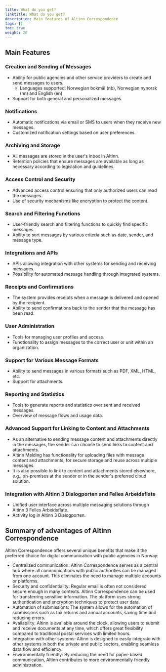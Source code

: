 ```yaml
---
title: What do you get?
linktitle: What do you get?
description: Main features of Altinn Correspondence 
tags: []
toc: true
weight: 20
---
```


## Main Features

### Creation and Sending of Messages
- Ability for public agencies and other service providers to create and send messages to users.
  - Languages supported: Norwegian bokmål (nb), Norwegian nynorsk (nn) and English (en)
- Support for both general and personalized messages.

### Notifications
- Automatic notifications via email or SMS to users when they receive new messages.
- Customized notification settings based on user preferences.

### Archiving and Storage
- All messages are stored in the user's inbox in Altinn.
- Retention policies that ensure messages are available as long as necessary according to legislation and guidelines.

### Access Control and Security
- Advanced access control ensuring that only authorized users can read the messages.
- Use of security mechanisms like encryption to protect the content.

### Search and Filtering Functions
- User-friendly search and filtering functions to quickly find specific messages.
- Ability to sort messages by various criteria such as date, sender, and message type.

### Integrations and APIs
- APIs allowing integration with other systems for sending and receiving messages.
- Possibility for automated message handling through integrated systems.

### Receipts and Confirmations
- The system provides receipts when a message is delivered and opened by the recipient.
- Ability to send confirmations back to the sender that the message has been read.

### User Administration
- Tools for managing user profiles and access.
- Functionality to assign messages to the correct user or unit within an organization.

### Support for Various Message Formats
- Ability to send messages in various formats such as PDF, XML, HTML, etc.
- Support for attachments.

### Reporting and Statistics
- Tools to generate reports and statistics over sent and received messages.
- Overview of message flows and usage data.

### Advanced Support for Linking to Content and Attachments

- As an alternative to sending message content and attachments directly in the messages,
  the sender can choose to send links to content and attachments.
- Altinn Melding has functionality for uploading files with message content and attachments,
  for secure storage and reuse across multiple messages.
- It is also possible to link to content and attachments stored elsewhere,
  e.g., on-premises at the sender or in the sender's preferred cloud solution.


### Integration with Altinn 3 Dialogporten and Felles Arbeidsflate

- Unified user interface across multiple messaging solutions through Altinn 3 Felles Arbeidsflate.
- Activity log in Altinn 3 Dialogporten.

## Summary of advantages of Altinn Correspondence

Altinn Correspondence offers several unique benefits that make it the preferred choice for digital communication with public agencies in Norway:

* Centralized communication: Altinn Correspondence serves as a central hub where all communications with public authorities can be managed from one account. This eliminates the need to manage multiple accounts or platforms.
* Security and confidentiality: Regular email is often not considered secure enough in many contexts. Altinn Correspondence can be used for transferring sensitive information. The platform uses strong authentication and encryption techniques to protect user data.
* Automation of submissions: The system allows for the automation of submissions such as tax returns and annual accounts, saving time and reducing errors.
* Availability: Altinn is available around the clock, allowing users to submit and receive documents at any time, which offers great flexibility compared to traditional postal services with limited hours.
* Integration with other systems: Altinn is designed to easily integrate with other systems in both the private and public sectors, enabling seamless data flow and efficiency.
* Environmentally friendly: By reducing the need for paper-based communication, Altinn contributes to more environmentally friendly administration.
